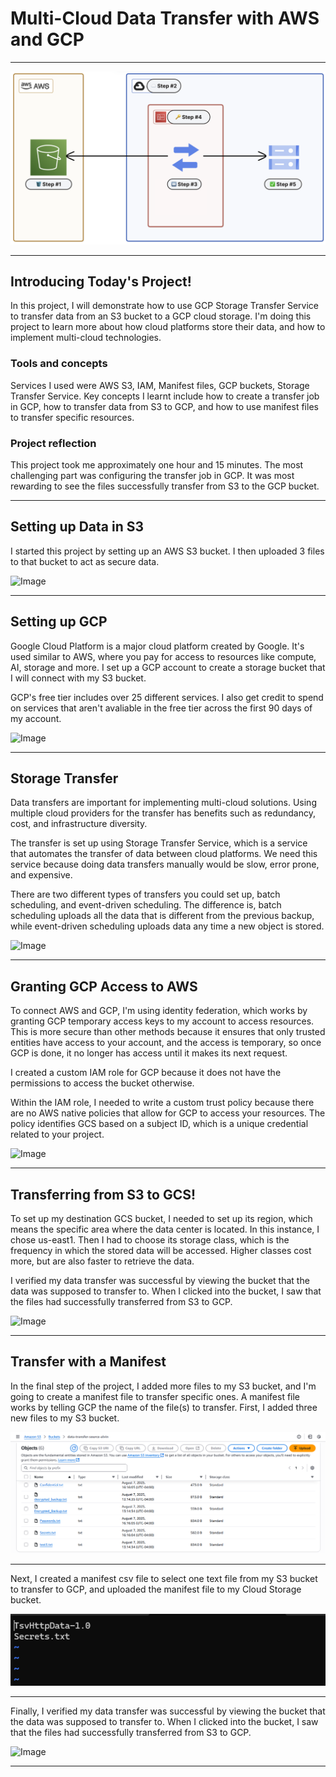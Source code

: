 # Multi-Cloud Data Transfer with AWS and GCP


---

![Image](https://github.com/Alvin-Janton/Multi-Cloud-Data-Transfer/blob/9f8d7961ee15864b36c3e9eac9ce20270afa1274/images/architecture-annotated.png?raw=true)

---

## Introducing Today's Project!

In this project, I will demonstrate how to use GCP Storage Transfer Service to transfer data from an S3 bucket to a GCP cloud storage. I'm doing this project to learn more about how cloud platforms store their data, and how to implement multi-cloud technologies.

### Tools and concepts

Services I used were AWS S3, IAM, Manifest files, GCP buckets, Storage Transfer Service. Key concepts I learnt include how to create a transfer job in GCP, how to transfer data from S3 to GCP, and how to use manifest files to transfer specific resources.

### Project reflection

This project took me approximately one hour and 15 minutes. The most challenging part was configuring the transfer job in GCP. It was most rewarding to see the files successfully transfer from S3 to the GCP bucket.

---

## Setting up Data in S3

I started this project by setting up an AWS S3 bucket. I then uploaded 3 files to that bucket to act as secure data.

![Image](http://learn.nextwork.org/intense_azure_festive_sow/uploads/aws-multicloud-storage_s1g7h8j9)

---

## Setting up GCP

Google Cloud Platform is a major cloud platform created by Google. It's used similar to AWS, where you pay for access to resources like compute, AI, storage and more. I set up a GCP account to create a storage bucket that I will connect with my S3 bucket.

GCP's free tier includes over 25 different services. I also get credit to spend on services that aren't avaliable in the free tier across the first 90 days of my account.

![Image](http://learn.nextwork.org/intense_azure_festive_sow/uploads/aws-multicloud-storage_s2g8h9j0)

---

## Storage Transfer

Data transfers are important for implementing multi-cloud solutions. Using multiple cloud providers for the transfer has benefits such as redundancy, cost, and infrastructure diversity.

The transfer is set up using Storage Transfer Service, which is a service that automates the transfer of data between cloud platforms. We need this service because doing data transfers manually would be slow, error prone, and expensive.

There are two different types of transfers you could set up, batch scheduling, and event-driven scheduling. The difference is, batch scheduling uploads all the data that is different from the previous backup, while event-driven scheduling uploads data any time a new object is stored.

![Image](http://learn.nextwork.org/intense_azure_festive_sow/uploads/aws-multicloud-storage_s3k2l3m4)

---

## Granting GCP Access to AWS

To connect AWS and GCP, I'm using identity federation, which works by granting GCP temporary access keys to my account to access resources. This is more secure than other methods because it ensures that only trusted entities have access to your account, and the access is temporary, so once GCP is done, it no longer has access until it makes its next request.

I created a custom IAM role for GCP because it does not have the permissions to access the bucket otherwise.

Within the IAM role, I needed to write a custom trust policy because there are no AWS native policies that allow for GCP to access your resources. The policy identifies GCS based on a subject ID, which is a unique credential related to your project.

![Image](http://learn.nextwork.org/intense_azure_festive_sow/uploads/aws-multicloud-storage_s4k3l4m5)

---

## Transferring from S3 to GCS!

To set up my destination GCS bucket, I needed to set up its region, which means the specific area where the data center is located. In this instance, I chose us-east1. Then I had to choose its storage class, which is the frequency in which the stored data will be accessed. Higher classes cost more, but are also faster to retrieve the data.

I verified my data transfer was successful by viewing the bucket that the data was supposed to transfer to. When I clicked into the bucket, I saw that the files had successfully transferred from S3 to GCP.

![Image](http://learn.nextwork.org/intense_azure_festive_sow/uploads/aws-multicloud-storage_s5k4l5m6)

---

## Transfer with a Manifest

In the final step of the project, I added more files to my S3 bucket, and I'm going to create a manifest file to transfer specific ones. A manifest file works by telling GCP the name of the file(s) to transfer. First, I added three new files to my S3 bucket.

![Image](https://github.com/Alvin-Janton/Multi-Cloud-Data-Transfer/blob/f6a60ae7cae1f3e4258ffa657a35f7f1b8ecd9a1/images/Screenshot%202025-08-07%20162608.png)

---

Next, I created a manifest csv file to select one text file from my S3 bucket to transfer to GCP, and uploaded the manifest file to my Cloud Storage bucket.

![Image](https://github.com/Alvin-Janton/Multi-Cloud-Data-Transfer/blob/f6a60ae7cae1f3e4258ffa657a35f7f1b8ecd9a1/images/Screenshot%202025-08-17%20180731.png)

---

Finally, I verified my data transfer was successful by viewing the bucket that the data was supposed to transfer to. When I clicked into the bucket, I saw that the files had successfully transferred from S3 to GCP.

![Image](http://learn.nextwork.org/intense_azure_festive_sow/uploads/aws-multicloud-storage_rththrthrth)

---


